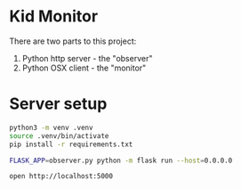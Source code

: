# Kid Monitor

There are two parts to this project:

1. Python http server - the "observer"
2. Python OSX client - the "monitor"

# Server setup

```bash
python3 -m venv .venv
source .venv/bin/activate
pip install -r requirements.txt

FLASK_APP=observer.py python -m flask run --host=0.0.0.0

open http://localhost:5000
```
